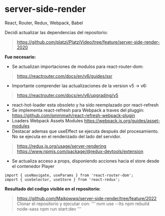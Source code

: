 # server-side-render
React, Router, Redux, Webpack, Babel

Decidi actualizar las dependencias del repositorio:
> https://github.com/platzi/PlatziVideo/tree/feature/server-side-render-2020 

**Fue necesario:**

- Se actualizan importaciones de modulos para react-router-dom:
> https://reactrouter.com/docs/en/v6/guides/ssr
- Importante comprender las actualizaciones de la version v5 -> v6:
> https://reactrouter.com/docs/en/v6/upgrading/v5
- react-hot-loader esta obsoleto y ha sido reemplazado por react-refresh 
- Se implementa react-refresh para Webpack a traves del pluggin:
https://github.com/pmmmwh/react-refresh-webpack-plugin
- Loaders
Webpack Assets Modules https://webpack.js.org/guides/asset-modules
- Destacar ademas que useEffect se ejecuta después del procesamiento. No se ejecuta en el renderizado del lado del servidor.
> https://redux.js.org/usage/server-rendering
> https://www.npmjs.com/package/@redux-devtools/extension
- Se actualiza acceso a props, disponiendo acciones hacia el store desde el contenedor Player
```
import { useNavigate, useParams } from 'react-router-dom';
import { useSelector, useStore } from 'react-redux';
```

**Resultado del codigo visible en el repositorio:**
> https://github.com/Maikpwwq/server-side-render/tree/feature/2022
Clonar el repositorio y ejecutar con:
'''
nvm use --lts
npm rebuild node-sass
npm run start:dev
'''